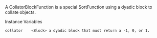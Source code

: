 A CollatorBlockFunction is a special SortFunction using a dyadic block to collate objects.

Instance Variables

	collator	<Block>	a dyadic block that must return a -1, 0, or 1.
